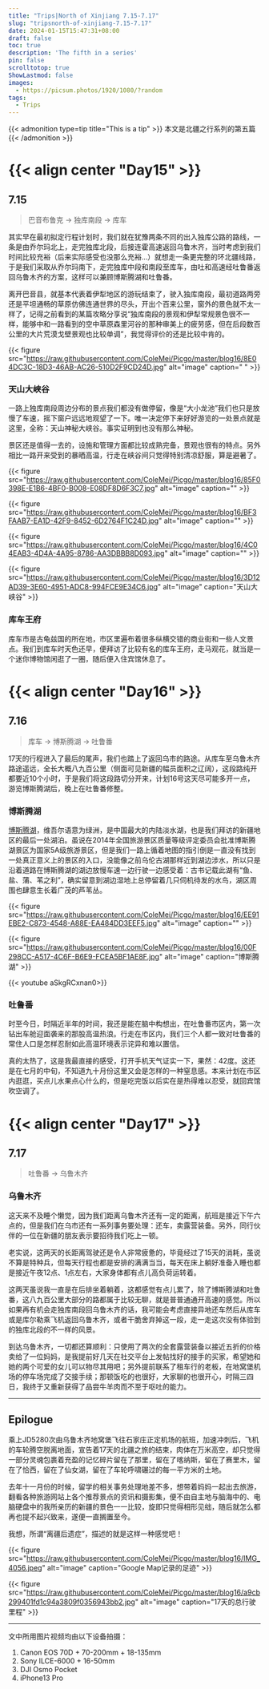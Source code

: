 ```yaml
---
title: "Trips|North of Xinjiang 7.15-7.17"
slug: "tripsnorth-of-xinjiang-7.15-7.17"
date: 2024-01-15T15:47:31+08:00
draft: false
toc: true
description: 'The fifth in a series'
pin: false
scrolltotop: true
ShowLastmod: false
images:
  - https://picsum.photos/1920/1080/?random
tags: 
  - Trips
---
```


{{< admonition type=tip title="This is a tip" >}}
本文是北疆之行系列的第五篇
{{< /admonition >}}

# {{< align center "Day15" >}}

## 7.15

> 巴音布鲁克 → 独库南段 → 库车

其实早在最初拟定行程计划时，我们就在犹豫两条不同的出入独库公路的路线，一条是由乔尔玛北上，走完独库北段，后接连霍高速返回乌鲁木齐，当时考虑到我们时间比较充裕（后来实际感受也没那么充裕...）就想走一条更完整的环北疆线路，于是我们采取从乔尔玛南下，走完独库中段和南段至库车，由吐和高速经吐鲁番返回乌鲁木齐的方案，这样可以兼顾博斯腾湖和吐鲁番。

离开巴音县，就基本代表着伊犁地区的游玩结束了，驶入独库南段，最初道路两旁还是平坦通畅的草原仿佛连通世界的尽头，开出个百来公里，窗外的景色就不太一样了，记得之前看到的某篇攻略分享说“独库南段的景观和伊犁常规景色很不一样，能够中和一路看到的空中草原森里河谷的那种审美上的疲劳感，但在后段数百公里的大片荒漠戈壁景观也比较单调”，我觉得评价的还是比较中肯的。

{{< figure src="https://raw.githubusercontent.com/ColeMei/Picgo/master/blog16/8E04DC3C-18D3-46AB-AC26-510D2F9CD24D.jpg" alt="image" caption=" " >}}

### 天山大峡谷

一路上独库南段周边分布的景点我们都没有做停留，像是“大小龙池”我们也只是放慢了车速，摇下窗户远远地观望了一下。唯一决定停下来好好游览的一处景点就是这里，全称：天山神秘大峡谷。事实证明到也没有那么神秘。

景区还是值得一去的，设施和管理方面都比较成熟完备，景观也很有的特点。另外相比一路开来受到的暴晒高温，行走在峡谷间只觉得特别清凉舒服，算是避暑了。

{{< figure src="https://raw.githubusercontent.com/ColeMei/Picgo/master/blog16/85F0398E-E1B6-4BF0-B008-E08DF8D6F3C7.jpg" alt="image" caption="" >}}

{{< figure src="https://raw.githubusercontent.com/ColeMei/Picgo/master/blog16/BF3FAAB7-EA1D-42F9-8452-6D2764F1C24D.jpg" alt="image" caption="" >}}

{{< figure src="https://raw.githubusercontent.com/ColeMei/Picgo/master/blog16/4C04EAB3-4D4A-4A95-8786-AA3DBBB8D093.jpg" alt="image" caption="" >}}

{{< figure src="https://raw.githubusercontent.com/ColeMei/Picgo/master/blog16/3D12AD39-3E60-4951-ADC8-994FCE9E34C6.jpg" alt="image" caption="天山大峡谷" >}}

### 库车王府

库车市是古龟兹国的所在地，市区里遍布着很多纵横交错的商业街和一些人文景点。我们到库车时天色还早，便拜访了比较有名的库车王府，走马观花，就当是一个迷你博物馆闲逛了一圈，随后便入住宾馆休息了。

# {{< align center "Day16" >}}

## 7.16

> 库车 → 博斯腾湖 → 吐鲁番

17天的行程进入了最后的尾声，我们也踏上了返回乌市的路途。从库车至乌鲁木齐路途遥远，全长大概八九百公里（侧面可见新疆的幅员面积之辽阔），这段路纯开都要近10个小时，于是我们将这段路切分开来，计划16号这天尽可能多开一点，游览博斯腾湖后，晚上在吐鲁番修整。

### 博斯腾湖

[博斯腾湖](https://zh.wikipedia.org/zh/%E5%8D%9A%E6%96%AF%E8%85%BE%E6%B9%96)，维吾尔语意为绿洲，是中国最大的内陆淡水湖，也是我们拜访的新疆地区的最后一处湖泊。虽说在2014年全国旅游景区质量等级评定委员会批准博斯腾湖景区为国家5A级旅游景区，但是我们一路上循着地图的指引倒是一直没有找到一处真正意义上的景区的入口，没能像之前乌伦古湖那样近到湖边涉水，所以只是沿着道路在博斯腾湖的湖边放慢车速一边行驶一边感受着：古书记载此湖有“鱼、盐、蒲、苇之利”，确实留意到湖边湿地上总停留着几只伺机待发的水鸟，湖区周围也肆意生长着广茂的芦苇丛。

{{< figure src="https://raw.githubusercontent.com/ColeMei/Picgo/master/blog16/EE91EBE2-C873-4548-A88E-EA484DD3EEF5.jpg" alt="image" caption="" >}}

{{< figure src="https://raw.githubusercontent.com/ColeMei/Picgo/master/blog16/00F298CC-A517-4C6F-B6E9-FCEA5BF1AE8F.jpg" alt="image" caption="博斯腾湖" >}}

{{< youtube aSkgRCxnan0>}}

### 吐鲁番

时至今日，时隔近半年的时间，我还是能在脑中构想出，在吐鲁番市区内，第一次钻出车舱迎面袭来的那股高温热浪。行走在市区内，我们三个人都一致对吐鲁番的常住人口是怎样忍耐如此高温环境表示诧异和难以置信。

真的太热了，这是我最直接的感受，打开手机天气证实一下，果然：42度。这还是在七月的中旬，不知道九十月份这里又会是怎样的一种窒息感。本来计划在市区内逛逛，买点儿水果点心什么的，但是吃完饭以后实在是热得难以忍受，就回宾馆吹空调了。

# {{< align center "Day17" >}}

## 7.17

> 吐鲁番 → 乌鲁木齐

### 乌鲁木齐

这天来不及睡个懒觉，因为我们距离乌鲁木齐还有一定的距离，航班是接近下午六点的，但是我们在乌市还有一系列事务要处理：还车，卖露营装备。另外，同行伙伴的一位在新疆的朋友表示要招待我们吃上一顿。

老实说，这两天的长距离驾驶还是令人非常疲惫的，毕竟经过了15天的消耗，虽说不算是特种兵，但每天行程也都是安排的满满当当，每天在床上躺好准备入睡也都是接近午夜12点、1点左右，大家身体都有点儿高负荷运转着。

这两天虽说我一直是在后排坐着躺着，这都感觉有点儿累了，除了博斯腾湖和吐鲁番，这八九百公里大部分的路都属于比较无聊，就是普普通通开高速的感觉。所以如果再有机会走独库南段回乌鲁木齐的话，我可能会考虑直接异地还车然后从库车或是库尔勒乘飞机返回乌鲁木齐，或者干脆舍弃掉这一段，走一走这次没有体验到的独库北段的不一样的风景。

到达乌鲁木齐，一切都还算顺利：只使用了两次的全套露营装备以接近五折的价格卖给了一位妈妈，是我提前好几天在社交平台上发帖找好的接手的买家，希望她和她的两个可爱的女儿可以物尽其用吧；另外提前联系了租车行的老板，在地窝堡机场的停车场完成了交接手续；那顿饭吃的也很好，大家聊的也很开心，时隔三四日，我终于又重新获得了品尝牛羊肉而不至于呕吐的能力。

---

## Epilogue

乘上JD5280次由乌鲁木齐地窝堡飞往石家庄正定机场的航班，加速冲刺后，飞机的车轮腾空脱离地面，宣告着17天的北疆之旅的结束，肉体在万米高空，却只觉得一部分灵魂包裹着充盈的记忆碎片留在了那里，留在了喀纳斯，留在了赛里木，留在了恰西，留在了仙女湖，留在了车轮呼啸碾过的每一平方米的土地。

去年十一月份的时候，留学的相关事务处理地差不多，想带着妈妈一起出去旅游，翻看各种旅游网站上各个推荐景点的资讯和摄影集，便不由自主地与脑海中的、电脑硬盘中的我所亲历的新疆的景色一一比较，旋即只觉得相形见绌，随后就怎么都再也提不起兴致来，遂便一直搁置至今。

我想，所谓“离疆后遗症”，描述的就是这样一种感觉吧！

{{< figure src="https://raw.githubusercontent.com/ColeMei/Picgo/master/blog16/IMG_4056.jpeg" alt="image" caption="Google Map记录的足迹" >}}

{{< figure src="https://raw.githubusercontent.com/ColeMei/Picgo/master/blog16/a9cb299401fd1c94a3809f0356943bb2.jpg" alt="image" caption="17天的总行驶里程" >}}

---

文中所用图片视频均由以下设备拍摄：

1. Canon EOS 70D + 70-200mm  + 18-135mm
2. Sony ILCE-6000 + 16-50mm
3. DJI Osmo Pocket
4. iPhone13 Pro
